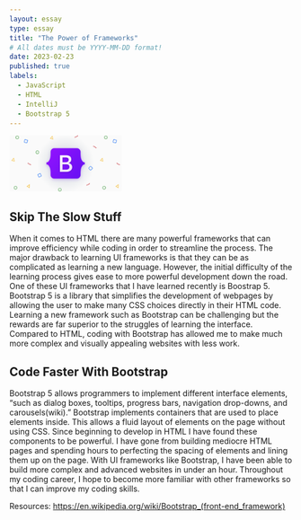 ```yaml
---
layout: essay
type: essay
title: "The Power of Frameworks"
# All dates must be YYYY-MM-DD format!
date: 2023-02-23
published: true
labels:
  - JavaScript
  - HTML 
  - IntelliJ
  - Bootstrap 5
---
```


<img width="200px" class="rounded float-start pe-4" src="../img/bootstrap5.png">

## Skip The Slow Stuff

When it comes to HTML there are many powerful frameworks that can improve efficiency while coding in order to streamline the process. The major drawback to learning UI frameworks is that they can be as complicated as learning a new language. However, the initial difficulty of the learning process gives ease to more powerful development down the road. One of these UI frameworks that I have learned recently is Boostrap 5. Bootstrap 5 is a library that simplifies the development of webpages by allowing the user to make many CSS choices directly in their HTML code. Learning a new framework such as Bootstrap can be challenging but the rewards are far superior to the struggles of learning the interface. Compared to HTML, coding with Bootstrap has allowed me to make much more complex and visually appealing websites with less work.

## Code Faster With Bootstrap

Bootstrap 5 allows programmers to implement different interface elements, “such as dialog boxes, tooltips, progress bars, navigation drop-downs, and carousels(wiki).” Bootstrap implements containers that are used to place elements inside. This allows a fluid layout of elements on the page without using CSS. Since beginning to develop in HTML I have found these components to be powerful. I have gone from building mediocre HTML pages and spending hours to perfecting the spacing of elements and lining them up on the page. With UI frameworks like Bootstrap, I have been able to build more complex and advanced websites in under an hour. Throughout my coding career, I hope to become more familiar with other frameworks so that I can improve my coding skills.

Resources:
https://en.wikipedia.org/wiki/Bootstrap_(front-end_framework)


